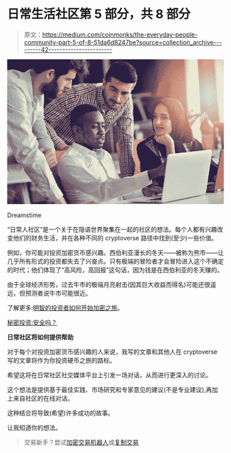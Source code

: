 # 日常生活社区第 5 部分，共 8 部分

> 原文：<https://medium.com/coinmonks/the-everyday-people-community-part-5-of-8-51da6d8247be?source=collection_archive---------42----------------------->

![](img/8f85e5653f403c991ae4ed088cbdace6.png)

Dreamstime

“日常人社区”是一个关于在隐语世界聚集在一起的社区的想法。每个人都有兴趣改变他们的财务生活，并在各种不同的 cryptoverse 路径中找到(至少)一些价值。

例如，你可能对投资加密货币感兴趣。西伯利亚漫长的冬天——被称为熊市——让几乎所有形式的投资都失去了兴奋点。只有极端的冒险者才会冒险进入这个不确定的时代；他们体现了“高风险，高回报”这句话，因为钱是在西伯利亚的冬天赚的。

由于全球经济形势，过去牛市的极端月亮射击(因其巨大收益而得名)可能还很遥远，但预测者说牛市可能很近。

了解更多:[明智的投资者如何开始加密之旅](/coinmonks/what-the-wise-investor-does-to-get-started-on-the-crypto-journey-a4a22af6f1ee?source=your_stories_page-------------------------------------)。

[秘密投资:安全吗？](https://www.linkedin.com/pulse/crypto-investing-safe-ron-evans/)

**日常社区将如何提供帮助**

对于每个对投资加密货币感兴趣的人来说，我写的文章和其他人在 cryptoverse 写的文章将作为你投资硬币之旅的路标。

希望这将在日常社区社交媒体平台上引发一场对话，从而进行更深入的讨论。

这个想法是提供基于最佳实践、市场研究和专家意见的建议(不是专业建议),再加上来自社区的在线对话。

这种结合将导致(希望)许多成功的故事。

让我知道你的想法。

> 交易新手？尝试[加密交易机器人](/coinmonks/crypto-trading-bot-c2ffce8acb2a)或[复制交易](/coinmonks/top-10-crypto-copy-trading-platforms-for-beginners-d0c37c7d698c)